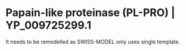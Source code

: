 # Papain-like proteinase (PL-PRO) | YP\_009725299.1 
It needs to be remodelled as SWISS-MODEL only uses single template. 
